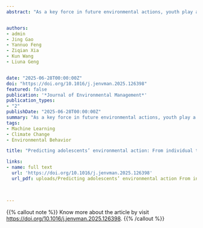 ```yaml
---
abstract: "As a key force in future environmental actions, youth play a crucial role in driving societal transformation. However, the factors influencing youth environmental actions have not been fully validated, and the role of national-level influences is often overlooked. This study aims to identify the factors that are associated with adolescents' public-sphere and private-sphere environmental actions. Unlike prior studies, which typically use single-level analyses, we simultaneously examine individual, school, and national factors to capture the often-overlooked national context. Using PISA-2018 data on 420,339 adolescents from 66 countries, we used LightGBM and XGBoost to build predictive models. Shapley Additive Explanations (SHAP) were then applied to detect non-linear threshold effects and to quantify each feature's contribution to environmental action. Results indicate that individual-level factors, such as environmental attitudes, the discussion of international events in school, and critical thinking, are significantly associated with adolescents' private-sphere environmental actions. Conversely, national-level factors, such as Sustainable Development Goal (SDG) performance and country vulnerability, play a particularly strong role in shaping public-sphere environmental actions. This study underscores the importance of incorporating national-level factors, which have often been under-emphasized in research on youth environmental behavior."


authors:
- admin
- Jing Gao
- Yannuo Feng
- Ziqian Xia
- Kun Wang
- Liuna Geng


date: "2025-06-28T00:00:00Z"
doi: "https://doi.org/10.1016/j.jenvman.2025.126398"
featured: false
publication: '*Journal of Environmental Management*'
publication_types:
- "2"
publishDate: "2025-06-28T00:00:00Z"
summary: "As a key force in future environmental actions, youth play a crucial role in driving societal transformation. However, the factors influencing youth environmental actions have not been fully validated, and the role of national-level influences is often overlooked. This study aims to identify the factors that are associated with adolescents' public-sphere and private-sphere environmental actions. Unlike prior studies, which typically use single-level analyses, we simultaneously examine individual, school, and national factors to capture the often-overlooked national context. Using PISA-2018 data on 420,339 adolescents from 66 countries, we used LightGBM and XGBoost to build predictive models. Shapley Additive Explanations (SHAP) were then applied to detect non-linear threshold effects and to quantify each feature's contribution to environmental action. Results indicate that individual-level factors, such as environmental attitudes, the discussion of international events in school, and critical thinking, are significantly associated with adolescents' private-sphere environmental actions. Conversely, national-level factors, such as Sustainable Development Goal (SDG) performance and country vulnerability, play a particularly strong role in shaping public-sphere environmental actions. This study underscores the importance of incorporating national-level factors, which have often been under-emphasized in research on youth environmental behavior."
tags:
- Machine Learning
- Climate Change
- Environmental Behavior

title: "Predicting adolescents’ environmental action: From individual to national-level factors using an explainable machine learning approach"

links:
- name: full text
  url: 'https://doi.org/10.1016/j.jenvman.2025.126398'
  url_pdf: uploads/Predicting adolescents’ environmental action From individual to national-level factors using an explainable machine learning approach.pdf


 
---
```


{{% callout note %}}
Know more about the article by visit https://doi.org/10.1016/j.jenvman.2025.126398.
{{% /callout %}}



